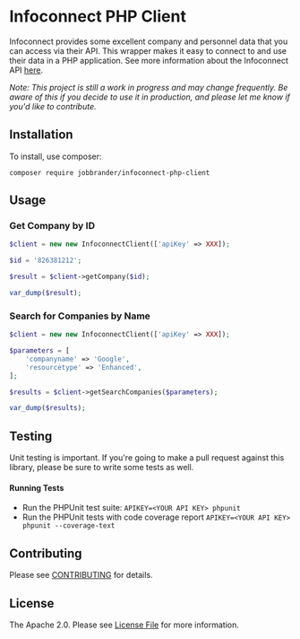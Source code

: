 # Infoconnect PHP Client
Infoconnect provides some excellent company and personnel data that you can access
via their API. This wrapper makes it easy to connect to and use their data in a
PHP application. See more information about the Infoconnect API
[here](http://developer.infoconnect.com/apis).

*Note: This project is still a work in progress
and may change frequently. Be aware of this if 
you decide to use it in production, and
please let me know if you'd like to contribute.*

## Installation

To install, use composer:

```
composer require jobbrander/infoconnect-php-client
```

## Usage

### Get Company by ID

```php
$client = new new InfoconnectClient(['apiKey' => XXX]);

$id = '826381212';

$result = $client->getCompany($id);

var_dump($result);
```

### Search for Companies by Name

```php
$client = new new InfoconnectClient(['apiKey' => XXX]);

$parameters = [
    'companyname' => 'Google',
    'resourcetype' => 'Enhanced',
];

$results = $client->getSearchCompanies($parameters);

var_dump($results);
```

## Testing

Unit testing is important. If you're going to make a pull request against this library, 
please be sure to write some tests as well.

#### Running Tests
- Run the PHPUnit test suite: `APIKEY=<YOUR API KEY> phpunit`
- Run the PHPUnit tests with code coverage report `APIKEY=<YOUR API KEY> phpunit --coverage-text`

## Contributing

Please see [CONTRIBUTING](https://github.com/jobbrander/infoconnect-php-client/blob/master/CONTRIBUTING.md) for details.

## License

The Apache 2.0. Please see [License File](https://github.com/jobbrander/infoconnect-php-client/blob/master/LICENSE.md) for more information.

